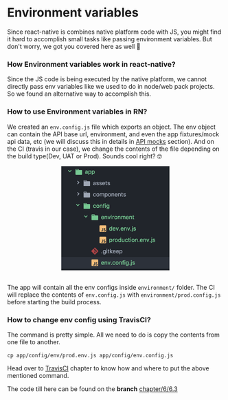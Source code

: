 # Environment variables

Since react-native is combines native platform code with JS, you might find it hard to accomplish small tasks like passing environment variables. But don't worry, we got you covered here as well 🙌

### How Environment variables work in react-native?

Since the JS code is being executed by the native platform, we cannot directly pass env variables like we used to do in node/web pack projects. So we found an alternative way to accomplish this.

### How to use Environment variables in RN?
We created an `env.config.js` file which exports an object. The env object can contain the API base url, environment, and even the app fixtures/mock api data, etc (we will discuss this in details in [API mocks](./6.5-axios-and-api-mocks.md) section). And on the CI (travis in our case), we change the contents of the file depending on the build type(Dev, UAT or Prod). Sounds cool right? 🤓

<div style="text-align:center">
  <img src="/assets/images/6/6.3/env-structure.png" style="width: 50%;display:inline-block;vertical-align: middle;margin:0" hspace="40">
</div>
<br>

The app will contain all the env configs inside `environment/` folder. The CI will replace the contents of `env.config.js` with `environment/prod.config.js` before starting the build process.

### How to change env config using TravisCI?

The command is pretty simple. All we need to do is copy the contents from one file to another.
```shell
cp app/config/env/prod.env.js app/config/env.config.js
```
Head over to [TravisCI]() chapter to know how and where to put the above mentioned command.


The code till here can be found on the **branch** [chapter/6/6.3](https://github.com/react-made-native-easy/note-taker/tree/chapter/6/6.3)

